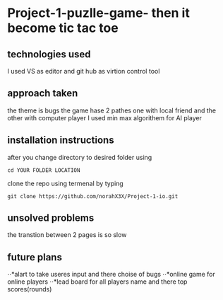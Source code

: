 # Project-1-puzlle-game- then it become tic tac toe 

## technologies used
I used VS as editor and git hub as virtion control tool 
## approach taken
the theme is bugs 
the game hase 2 pathes one with local friend and the other with computer player 
I used min max algorithem for AI player  
## installation instructions
after you change directory to desired folder using 
```
cd YOUR FOLDER LOCATION
```
clone the repo using termenal by typing 
```
git clone https://github.com/norahX3X/Project-1-io.git
```

## unsolved problems
the transtion between 2 pages is so slow 

## future plans
⋅⋅*alart to take useres input and there choise of bugs 
⋅⋅*online game for online players 
⋅⋅*lead board for all players name and there top scores(rounds)









